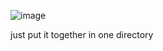 ![image](https://github.com/user-attachments/assets/5befed8f-2161-4459-a3fe-d704863d153b)

just put it together in one directory
